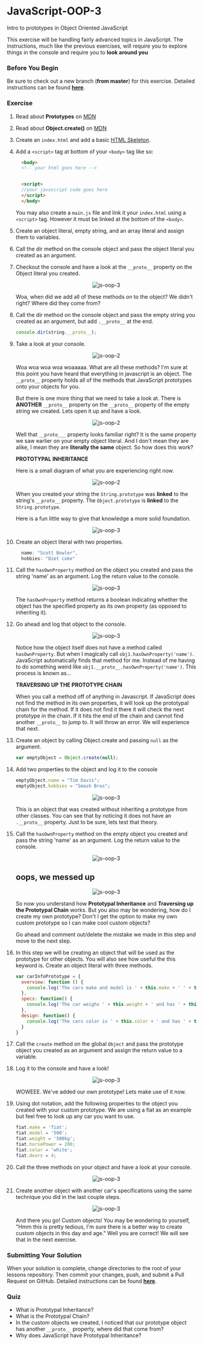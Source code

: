 # JavaScript-OOP-3

Intro to prototypes in Object Oriented JavaScript

This exercise will be handling fairly advanced topics in JavaScript.  The instructions, much like the previous exercises, will require you to explore things in the console and require you to **look around you**

### Before You Begin

Be sure to check out a new branch (**from master**) for this exercise. Detailed instructions can be found [**here**](../../guides/before-each-exercise.md).

### Exercise


1. Read about **Prototypes** on [MDN](https://developer.mozilla.org/en-US/docs/Learn/JavaScript/Objects/Object_prototypes)
1. Read about **Object.create()** on [MDN](https://developer.mozilla.org/en-US/docs/Web/JavaScript/Reference/Global_Objects/Object/create)
1. Create an `index.html` and add a basic [HTML Skeleton](../html-skeleton/README.md).

1. Add a `<script>` tag at bottom of your `<body>` tag like so:

    ```html
      <body>
      <!-- your html goes here -->


      <script>
      //your javascript code goes here
      </script>
      </body>
    ```

    You may also create a `main.js` file and link it your `index.html` using a `<script>` tag.  However it must be linked at the bottom of the `<body>`.

1. Create an object literal, empty string, and an array literal and assign them to variables.

1.  Call the dir method on the console object and pass the object literal you created as an argument.

1.  Checkout the console and have a look at the `__proto__` property on the Object literal you created.

    <p align="center">
      <img src="images/js-oop-3-1.JPG" alt="js-oop-3">
    </p>

    Woa, when did we add all of these methods on to the object?  We didn't right? Where did they come from?

1.  Call the dir method on the console object and pass the empty string you created as an argument, but add `.__proto__` at the end.

    ```javascript
    console.dir(string.__proto__);
    ```

1.  Take a look at your console.

    <p align="center">
      <img src="images/js-oop-3-2.JPG" alt="js-oop-2">
    </p>


    Woa woa woa woa woaaaaa.  What are all these methods?
    I'm sure at this point you have heard that everything in javascript is an object.  The `__proto__` property holds all of the methods that JavaScript prototypes onto your objects for you.

    But there is one more thing that we need to take a look at.  There is **ANOTHER** `__proto__` property on the `__proto__` property of the empty string we created.  Lets open it up and have a look.

    <p align="center">
      <img src="images/js-oop-3-3.JPG" alt="js-oop-2">
    </p>

    Well that `__proto___` property looks familiar right?  It is the same property we saw earlier on your empty object literal.  And I don't mean they are alike, I mean they are **literally the same** object. So how does this work?

    **PROTOTYPAL INHERITANCE**

    Here is a small diagram of what you are experiencing right now.

    <p align="center">
      <img src="images/inheritance-empty-string.png" alt="js-oop-2">
    </p>

    When you created your string the `String.prototype` was **linked** to the string's `__proto__` property.  The `Object.prototype` is **linked** to the `String.prototype`.

    Here is a fun little way to give that knowledge a more solid foundation.

    <p align="center">
      <img src="images/js-oop-3-4.gif" alt="js-oop-3">
    </p>

1. Create an object literal with two properties.

    ```javascript
      name: "Scott Bowler",
      hobbies: "Diet coke"
    ```

1. Call the `hasOwnProperty` method on the object you created and pass the string 'name' as an argument. Log the return value to the console.

    <p align="center">
      <img src="images/js-oop-3-5.JPG" alt="js-oop-3">
    </p>

    The `hasOwnProperty` method returns a boolean indicating whether the object has the specified property as its own property (as opposed to inheriting it).

1.  Go ahead and log that object to the console.

    <p align="center">
      <img src="images/js-oop-3-6.JPG" alt="js-oop-3">
    </p>

    Notice how the object itself does not have a method called `hasOwnProperty`.  But when I magically call `obj1.hasOwnProperty('name')`.  JavaScript automatically finds that method for me.  Instead of me having to do something weird like `obj1.__proto__.hasOwnProperty('name')`.  This process is known as...

    **TRAVERSING UP THE PROTOTYPE CHAIN**

    When you call a method off of anything in Javascript.  If JavaScript does not find the method in its own properties, it will look up the prototypal chain for the method.  If it does not find it there it will check the next prototype in the chain.  If it hits the end of the chain and cannot find another `__proto__` to jump to.  It will throw an error.  We will experience that next.

1.  Create an object by calling Object.create and passing `null` as the argument.

    ```javascript
    var emptyObject = Object.create(null);
    ```

1.  Add two properties to the object and log it to the console

    ```javascript
    emptyObject.name = "Tim Davis";
    emptyObject.hobbies = "Smash Bros";
    ```

    <p align="center">
      <img src="images/js-oop-3-7.JPG" alt="js-oop-3">
    </p>

    This is an object that was created without inheriting a prototype from other classes.  You can see that by noticing it does not have an `.__proto__` property.  Just to be sure, lets test that theory.

1.  Call the `hasOwnProperty` method on the empty object you created and pass the string 'name' as an argument. Log the return value to the console.

    <p align="center">
      <img src="images/js-oop-3-8.JPG" alt="js-oop-3">
    </p>

    **oops, we messed up**
    -
    <p align="center">
      <img src="images/i-messed-up.jpg" alt="js-oop-3">
    </p>

    So now you understand how **Prototypal Inheritance** and **Traversing up the Prototypal Chain** works.  But you also may be wondering,  how do I create my own prototype?  Don't I get the option to make my own custom prototype so I can make cool custom objects?

    Go ahead and comment out/delete the mistake we made in this step and move to the next step.

1.  In this step we will be creating an object that will be used as the prototype for other objects.  You will also see how useful the this keyword is. Create an object literal with three methods.

    ```javascript
    var carInfoPrototype = {
      overview: function () {
        console.log('The cars make and model is ' + this.make + ' ' + this.model)
      },
      specs: function() {
        console.log('The car weighs ' + this.weight + ' and has ' + this.horsePower + ' horsepower')
      },
      design: function() {
        console.log('The cars color is ' + this.color + ' and has ' + this.doors + ' doors.')
      }
    }
    ```

1.  Call the `create` method on the global `Object` and pass the prototype object you created as an argument and assign the return value to a variable.

1.  Log it to the console and have a look!

    <p align="center">
      <img src="images/js-oop-3-9.JPG" alt="js-oop-3">
    </p>

    WOWEEE.  We've added our own prototype!  Lets make use of it now.

1.  Using dot notation, add the following properties to the object you created with your custom prototype.  We are using a fiat as an example but feel free to look up any car you want to use.

    ```javascript
    fiat.make = 'fiat';
    fiat.model = '500';
    fiat.weight = '500kg';
    fiat.horsePower = 200;
    fiat.color = 'white';
    fiat.doors = 4;
    ```

1.  Call the three methods on your object and have a look at your console.

    <p align="center">
      <img src="images/js-oop-3-10.JPG" alt="js-oop-3">
    </p>

1.  Create another object with another car's specifications using the same technique you did in the last couple steps.

    <p align="center">
      <img src="images/js-oop-3-11.JPG" alt="js-oop-3">
    </p>

    And there you go! Custom objects!  You may be wondering to yourself,  "Hmm this is pretty tedious, I'm sure there is a better way to create custom objects in this day and age."  Well you are correct!  We will see that in the next exercise.


### Submitting Your Solution

When your solution is complete, change directories to the root of your lessons repository. Then commit your changes, push, and submit a Pull Request on GitHub. Detailed instructions can be found [**here**](../../guides/after-each-exercise.md).

### Quiz

-  What is Prototypal Inheritance?
-  What is the Prototypal Chain?
-  In the custom objects we created, I noticed that our prototype object has another `__proto__` property, where did that come from?
-  Why does JavaScript have Prototypal Inheritance?
